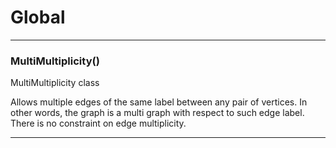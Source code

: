 # Global





* * *

### MultiMultiplicity() 

MultiMultiplicity class

Allows multiple edges of the same label between any pair of vertices. In other words, the graph is a multi graph with respect to such edge label. There is no constraint on edge multiplicity.




* * *











